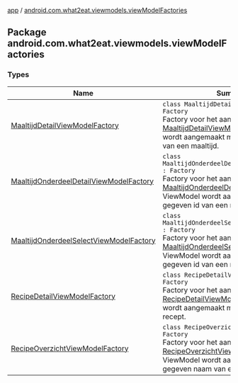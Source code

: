 [app](../index.md) / [android.com.what2eat.viewmodels.viewModelFactories](./index.md)

## Package android.com.what2eat.viewmodels.viewModelFactories

### Types

| Name | Summary |
|---|---|
| [MaaltijdDetailViewModelFactory](-maaltijd-detail-view-model-factory/index.md) | `class MaaltijdDetailViewModelFactory : Factory`<br>Factory voor het aanmaken van een [MaaltijdDetailViewModel](../android.com.what2eat.viewmodels/-maaltijd-detail-view-model/index.md). Dit ViewModel wordt aangemaakt met een gegeven id van een maaltijd. |
| [MaaltijdOnderdeelDetailViewModelFactory](-maaltijd-onderdeel-detail-view-model-factory/index.md) | `class MaaltijdOnderdeelDetailViewModelFactory : Factory`<br>Factory voor het aanmaken van een [MaaltijdOnderdeelDetailViewModel](../android.com.what2eat.viewmodels/-maaltijd-onderdeel-detail-view-model/index.md). Dit ViewModel wordt aangemaakt met een gegeven id van een maaltijdOnderdeel. |
| [MaaltijdOnderdeelSelectViewModelFactory](-maaltijd-onderdeel-select-view-model-factory/index.md) | `class MaaltijdOnderdeelSelectViewModelFactory : Factory`<br>Factory voor het aanmaken van een [MaaltijdOnderdeelSelectViewModel](../android.com.what2eat.viewmodels/-maaltijd-onderdeel-select-view-model/index.md). Dit ViewModel wordt aangemaakt met een gegeven id van een maaltijd. |
| [RecipeDetailViewModelFactory](-recipe-detail-view-model-factory/index.md) | `class RecipeDetailViewModelFactory : Factory`<br>Factory voor het aanmaken van een [RecipeDetailViewModel](../android.com.what2eat.viewmodels/-recipe-detail-view-model/index.md). Dit ViewModel wordt aangemaakt met een gegeven recept. |
| [RecipeOverzichtViewModelFactory](-recipe-overzicht-view-model-factory/index.md) | `class RecipeOverzichtViewModelFactory : Factory`<br>Factory voor het aanmaken van een [RecipeOverzichtViewModel](../android.com.what2eat.viewmodels/-recipe-overzicht-view-model/index.md). Dit ViewModel wordt aangemaakt met een gegeven naam van een ingredient. |
